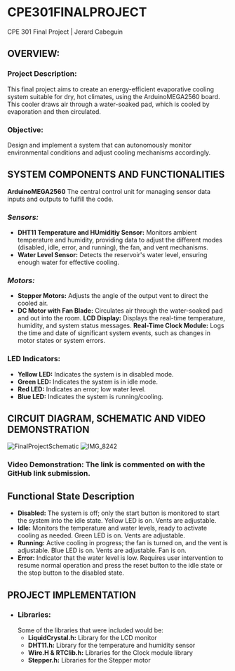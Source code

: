 # CPE301FINALPROJECT
CPE 301 Final Project | Jerard Cabeguin

## OVERVIEW:
### Project Description:
This final project aims to create an energy-efficient evaporative cooling system suitable for dry, hot climates, using the ArduinoMEGA2560 board. This cooler draws air through a water-soaked pad, which is cooled by evaporation and then circulated. 
### Objective:
Design and implement a system that can autonomously monitor environmental conditions and adjust cooling mechanisms accordingly. 

## SYSTEM COMPONENTS AND FUNCTIONALITIES
**ArduinoMEGA2560**
The central control unit for managing sensor data inputs and outputs to fulfill the code. 

### _Sensors:_
- **DHT11 Temperature and HUmiditiy Sensor:** Monitors ambient temperature and humidity, providing data to adjust the different modes (disabled, idle, error, and running), the fan, and vent mechanisms.
- **Water Level Sensor:** Detects the reservoir's water level, ensuring enough water for effective cooling.

### _Motors:_
- **Stepper Motors:** Adjusts the angle of the output vent to direct the cooled air.
- **DC Motor with Fan Blade:** Circulates air through the water-soaked pad and out into the room.
**LCD Display:** Displays the real-time temperature, humidity, and system status messages.
**Real-Time Clock Module:** Logs the time and date of significant system events, such as changes in motor states or system errors.
### LED Indicators:
- **Yellow LED:** Indicates the system is in disabled mode.
- **Green LED:** Indicates the system is in idle mode.
- **Red LED:** Indicates an error; low water level.
- **Blue LED:** Indicates the system is running/cooling.

## CIRCUIT DIAGRAM, SCHEMATIC AND VIDEO DEMONSTRATION
![FinalProjectSchematic](https://github.com/jcabeguin/CPE301FINALPROJECT/assets/112597766/14c9dccb-68c4-470d-8477-6bc0421e083e)
![IMG_8242](https://github.com/jcabeguin/CPE301FINALPROJECT/assets/112597766/ba97b90c-7a1a-48a0-90e9-cf7e3c1b9403)
### Video Demonstration: The link is commented on with the GitHub link submission. 

## Functional State Description
- **Disabled:** The system is off; only the start button is monitored to start the system into the idle state. Yellow LED is on. Vents are adjustable.
-  **Idle:** Monitors the temperature and water levels, ready to activate cooling as needed. Green LED is on. Vents are adjustable. 
-  **Running:** Active cooling in progress; the fan is turned on, and the vent is adjustable. Blue LED is on. Vents are adjustable. Fan is on.
-  **Error:** Indicator that the water level is low. Requires user intervention to resume normal operation and press the reset button to the idle state or the stop button to the disabled state. 

## PROJECT IMPLEMENTATION
- ### Libraries:
  Some of the libraries that were included would be:
  - **LiquidCrystal.h:** Library for the LCD monitor
  - **DHT11.h:** Library for the temperature and humidity sensor
  - **Wire.H & RTClib.h:** Libraries for the Clock module library
  - **Stepper.h:** Libraries for the Stepper motor
    






















